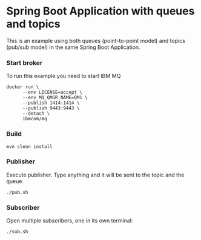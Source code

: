 
# Spring Boot Application with queues and topics

This is an example using both queues (point-to-point model) and topics (pub/sub model)
in the same Spring Boot Application.

### Start broker

To run this example you need to start IBM MQ

    docker run \
          --env LICENSE=accept \
          --env MQ_QMGR_NAME=QM1 \
          --publish 1414:1414 \
          --publish 9443:9443 \
          --detach \
          ibmcom/mq

### Build

    mvn clean install

### Publisher

Execute publisher. Type anything and it will be sent to the topic and the queue.

    ./pub.sh

### Subscriber
    
Open multiple subscribers, one in its own terminal:

    ./sub.sh
